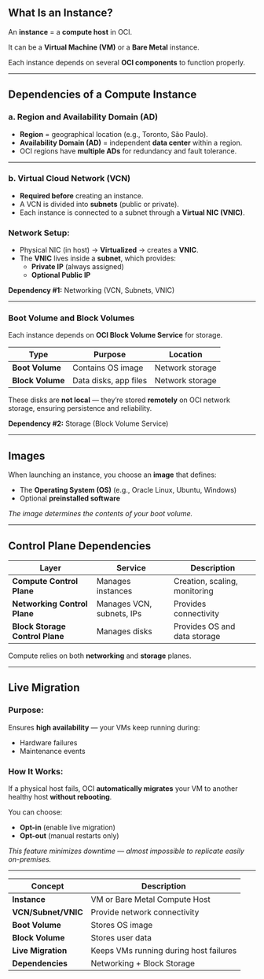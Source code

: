 ## **What Is an Instance?**

An **instance** = a **compute host** in OCI.

It can be a **Virtual Machine (VM)** or a **Bare Metal** instance.

Each instance depends on several **OCI components** to function properly.

---

## **Dependencies of a Compute Instance**

### **a. Region and Availability Domain (AD)**

- **Region** = geographical location (e.g., Toronto, São Paulo).
- **Availability Domain (AD)** = independent **data center** within a region.
- OCI regions have **multiple ADs** for redundancy and fault tolerance.

---

### **b. Virtual Cloud Network (VCN)**

- **Required before** creating an instance.
- A VCN is divided into **subnets** (public or private).
- Each instance is connected to a subnet through a **Virtual NIC (VNIC)**.

### Network Setup:

- Physical NIC (in host) → **Virtualized** → creates a **VNIC**.
- The **VNIC** lives inside a **subnet**, which provides:
    - **Private IP** (always assigned)
    - **Optional Public IP**

**Dependency #1:** Networking (VCN, Subnets, VNIC)

---

### **Boot Volume and Block Volumes**

Each instance depends on **OCI Block Volume Service** for storage.

| Type | Purpose | Location |
| --- | --- | --- |
| **Boot Volume** | Contains OS image | Network storage |
| **Block Volume** | Data disks, app files | Network storage |

These disks are **not local** — they’re stored **remotely** on OCI network storage, ensuring persistence and reliability.

**Dependency #2:** Storage (Block Volume Service)

---

## **Images**

When launching an instance, you choose an **image** that defines:

- The **Operating System (OS)** (e.g., Oracle Linux, Ubuntu, Windows)
- Optional **preinstalled software**

*The image determines the contents of your boot volume.*

---

## **Control Plane Dependencies**

| Layer | Service | Description |
| --- | --- | --- |
| **Compute Control Plane** | Manages instances | Creation, scaling, monitoring |
| **Networking Control Plane** | Manages VCN, subnets, IPs | Provides connectivity |
| **Block Storage Control Plane** | Manages disks | Provides OS and data storage |

Compute relies on both **networking** and **storage** planes.

---

## **Live Migration**

### Purpose:

Ensures **high availability** — your VMs keep running during:

- Hardware failures
- Maintenance events

### How It Works:

If a physical host fails, OCI **automatically migrates** your VM to another healthy host **without rebooting**.

You can choose:

- **Opt-in** (enable live migration)
- **Opt-out** (manual restarts only)

*This feature minimizes downtime — almost impossible to replicate easily on-premises.*

---

| Concept | Description |
| --- | --- |
| **Instance** | VM or Bare Metal Compute Host |
| **VCN/Subnet/VNIC** | Provide network connectivity |
| **Boot Volume** | Stores OS image |
| **Block Volume** | Stores user data |
| **Live Migration** | Keeps VMs running during host failures |
| **Dependencies** | Networking + Block Storage |